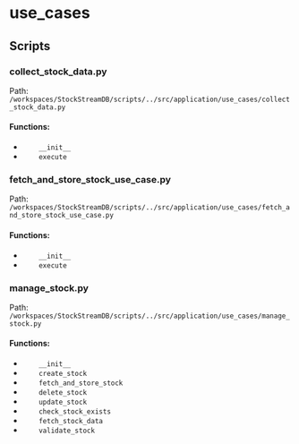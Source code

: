 # use_cases

## Scripts

### collect_stock_data.py

Path: `/workspaces/StockStreamDB/scripts/../src/application/use_cases/collect_stock_data.py`

#### Functions:

- `    __init__`
- `    execute`

### fetch_and_store_stock_use_case.py

Path: `/workspaces/StockStreamDB/scripts/../src/application/use_cases/fetch_and_store_stock_use_case.py`

#### Functions:

- `    __init__`
- `    execute`

### manage_stock.py

Path: `/workspaces/StockStreamDB/scripts/../src/application/use_cases/manage_stock.py`

#### Functions:

- `    __init__`
- `    create_stock`
- `    fetch_and_store_stock`
- `    delete_stock`
- `    update_stock`
- `    check_stock_exists`
- `    fetch_stock_data`
- `    validate_stock`
